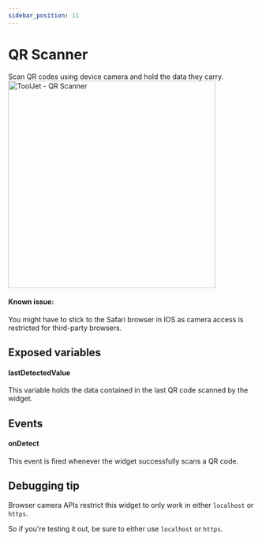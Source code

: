 ```yaml
---
sidebar_position: 11
---
```


# QR Scanner
Scan QR codes using device camera and hold the data they carry.
<img class="screenshot-full" src="/img/widgets/qr-scanner/qr-scanner.jpeg" alt="ToolJet - QR Scanner" height="420"/>

#### Known issue:
You might have to stick to the Safari browser in IOS as camera access is restricted for third-party browsers.

## Exposed variables
#### lastDetectedValue
This variable holds the data contained in the last QR code scanned by the widget.

## Events
#### onDetect
This event is fired whenever the widget successfully scans a QR code.

## Debugging tip
Browser camera APIs restrict this widget to only work in either `localhost` or `https`.

So if you're testing it out, be sure to either use `localhost` or `https`.
